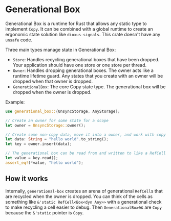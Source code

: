 # Generational Box

Generational Box is a runtime for Rust that allows any static type to implement `Copy`. It can be combined with a global runtime to create an ergonomic state solution like `dioxus-signals`. This crate doesn't have any `unsafe` code.

Three main types manage state in Generational Box:

- `Store`: Handles recycling generational boxes that have been dropped. Your application should have one store or one store per thread.
- `Owner`: Handles dropping generational boxes. The owner acts like a runtime lifetime guard. Any states that you create with an owner will be dropped when that owner is dropped.
- `GenerationalBox`: The core Copy state type. The generational box will be dropped when the owner is dropped.

Example:

```rust
use generational_box::{UnsyncStorage, AnyStorage};

// Create an owner for some state for a scope
let owner = UnsyncStorage::owner();

// Create some non-copy data, move it into a owner, and work with copy data
let data: String = "hello world".to_string();
let key = owner.insert(data);

// The generational box can be read from and written to like a RefCell
let value = key.read();
assert_eq!(*value, "hello world");
```

## How it works

Internally, `generational-box` creates an arena of generational `RefCell`s that are recycled when the owner is dropped. You can think of the cells as something like `&'static RefCell<Box<dyn Any>>` with a generational check to make recycling a cell easier to debug. Then `GenerationalBox`es are `Copy` because the `&'static` pointer is `Copy`.
